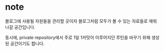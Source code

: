 # note

블로그에 사용될 자원들을 관리할 곳이자 블로그처럼 모두가 볼 수 있는 자료들로 채워나갈 공간입니다. 

동시에, private repository에서 주로 1일 1커밋이 이루어지던 루틴을 바꾸기 위해 생성된 공간이기도 합니다.